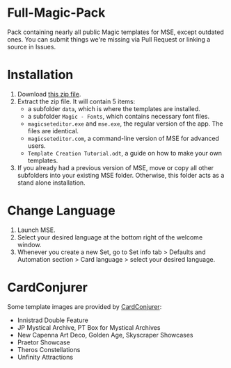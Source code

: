 # Full-Magic-Pack
Pack containing nearly all public Magic templates for MSE, except outdated ones. You can submit things we're missing via Pull Request or linking a source in Issues.

# Installation
1. Download [this zip file](https://github.com/MagicSetEditorPacks/Full-Magic-Pack/archive/refs/heads/main.zip).
2. Extract the zip file. It will contain 5 items:
    * a subfolder `data`, which is where the templates are installed.
    * a subfolder `Magic - Fonts`, which contains necessary font files.
    * `magicseteditor.exe` and `mse.exe`, the regular version of the app. The files are identical.
    * `magicseteditor.com`, a command-line version of MSE for advanced users.
    * `Template Creation Tutorial.odt`, a guide on how to make your own templates.
3. If you already had a previous version of MSE, move or copy all other subfolders into your existing MSE folder. Otherwise, this folder acts as a stand alone installation.

# Change Language
1. Launch MSE.
2. Select your desired language at the bottom right of the welcome window.
3. Whenever you create a new Set, go to Set info tab > Defaults and Automation section > Card language > select your desired language.

# CardConjurer
Some template images are provided by [CardConjurer](https://cardconjurer.com/):
* Innistrad Double Feature
* JP Mystical Archive, PT Box for Mystical Archives
* New Capenna Art Deco, Golden Age, Skyscraper Showcases
* Praetor Showcase
* Theros Constellations
* Unfinity Attractions
